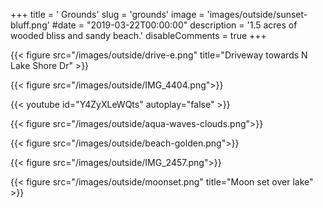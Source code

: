 +++
title = '     Grounds'
slug = 'grounds'
image = 'images/outside/sunset-bluff.png'
#date = "2019-03-22T00:00:00"
description = '1.5 acres of wooded bliss and sandy beach.'
disableComments = true
+++

{{< figure src="/images/outside/drive-e.png" title="Driveway towards N Lake Shore Dr" >}}

{{< figure src="/images/outside/IMG_4404.png">}}

{{< youtube id="Y4ZyXLeWQts" autoplay="false" >}}

{{< figure src="/images/outside/aqua-waves-clouds.png">}}

{{< figure src="/images/outside/beach-golden.png">}}

{{< figure src="/images/outside/IMG_2457.png">}}

{{< figure src="/images/outside/moonset.png" title="Moon set over lake" >}}

